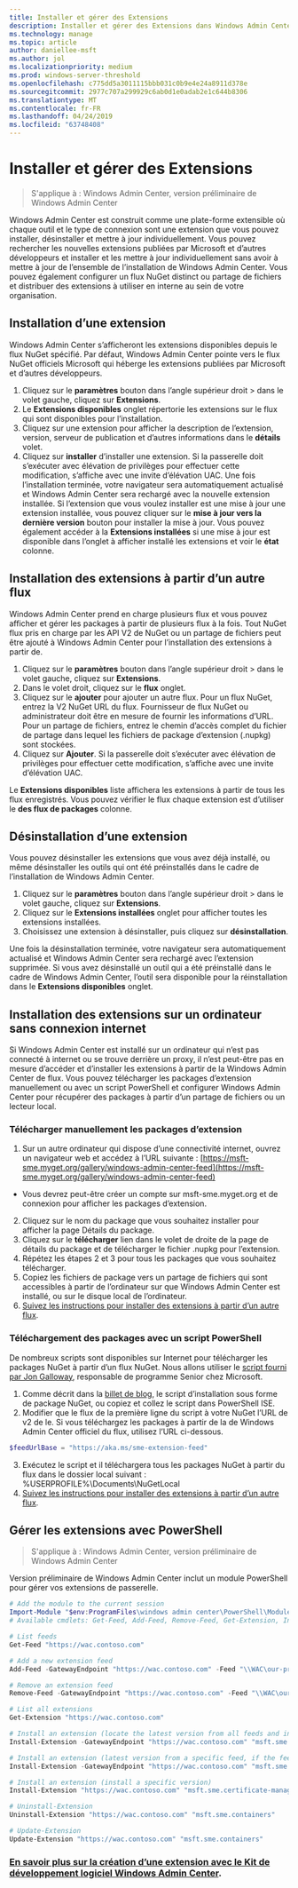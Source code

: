 ```yaml
---
title: Installer et gérer des Extensions
description: Installer et gérer des Extensions dans Windows Admin Center (projet Honolulu)
ms.technology: manage
ms.topic: article
author: daniellee-msft
ms.author: jol
ms.localizationpriority: medium
ms.prod: windows-server-threshold
ms.openlocfilehash: c775dd5a3011115bbb031c0b9e4e24a8911d378e
ms.sourcegitcommit: 2977c707a299929c6ab0d1e0adab2e1c644b8306
ms.translationtype: MT
ms.contentlocale: fr-FR
ms.lasthandoff: 04/24/2019
ms.locfileid: "63748408"
---
```

# <a name="install-and-manage-extensions"></a>Installer et gérer des Extensions

>S'applique à : Windows Admin Center, version préliminaire de Windows Admin Center

Windows Admin Center est construit comme une plate-forme extensible où chaque outil et le type de connexion sont une extension que vous pouvez installer, désinstaller et mettre à jour individuellement. Vous pouvez rechercher les nouvelles extensions publiées par Microsoft et d’autres développeurs et installer et les mettre à jour individuellement sans avoir à mettre à jour de l’ensemble de l’installation de Windows Admin Center. Vous pouvez également configurer un flux NuGet distinct ou partage de fichiers et distribuer des extensions à utiliser en interne au sein de votre organisation.

## <a name="installing-an-extension"></a>Installation d’une extension

Windows Admin Center s’afficheront les extensions disponibles depuis le flux NuGet spécifié. Par défaut, Windows Admin Center pointe vers le flux NuGet officiels Microsoft qui héberge les extensions publiées par Microsoft et d’autres développeurs.

1. Cliquez sur le **paramètres** bouton dans l’angle supérieur droit > dans le volet gauche, cliquez sur **Extensions**. 
2. Le **Extensions disponibles** onglet répertorie les extensions sur le flux qui sont disponibles pour l’installation.
3. Cliquez sur une extension pour afficher la description de l’extension, version, serveur de publication et d’autres informations dans le **détails** volet.
4. Cliquez sur **installer** d’installer une extension. Si la passerelle doit s’exécuter avec élévation de privilèges pour effectuer cette modification, s’affiche avec une invite d’élévation UAC. Une fois l’installation terminée, votre navigateur sera automatiquement actualisé et Windows Admin Center sera rechargé avec la nouvelle extension installée. Si l’extension que vous voulez installer est une mise à jour une extension installée, vous pouvez cliquer sur le **mise à jour vers la dernière version** bouton pour installer la mise à jour. Vous pouvez également accéder à la **Extensions installées** si une mise à jour est disponible dans l’onglet à afficher installé les extensions et voir le **état** colonne.

## <a name="installing-extensions-from-a-different-feed"></a>Installation des extensions à partir d’un autre flux

Windows Admin Center prend en charge plusieurs flux et vous pouvez afficher et gérer les packages à partir de plusieurs flux à la fois. Tout NuGet flux pris en charge par les API V2 de NuGet ou un partage de fichiers peut être ajouté à Windows Admin Center pour l’installation des extensions à partir de.

1. Cliquez sur le **paramètres** bouton dans l’angle supérieur droit > dans le volet gauche, cliquez sur **Extensions**.
2. Dans le volet droit, cliquez sur le **flux** onglet.
3. Cliquez sur le **ajouter** pour ajouter un autre flux. Pour un flux NuGet, entrez la V2 NuGet URL du flux. Fournisseur de flux NuGet ou administrateur doit être en mesure de fournir les informations d’URL. Pour un partage de fichiers, entrez le chemin d’accès complet du fichier de partage dans lequel les fichiers de package d’extension (.nupkg) sont stockées.
4. Cliquez sur **Ajouter**. Si la passerelle doit s’exécuter avec élévation de privilèges pour effectuer cette modification, s’affiche avec une invite d’élévation UAC.

Le **Extensions disponibles** liste affichera les extensions à partir de tous les flux enregistrés. Vous pouvez vérifier le flux chaque extension est d’utiliser le **des flux de packages** colonne.

## <a name="uninstalling-an-extension"></a>Désinstallation d’une extension

Vous pouvez désinstaller les extensions que vous avez déjà installé, ou même désinstaller les outils qui ont été préinstallés dans le cadre de l’installation de Windows Admin Center.

1. Cliquez sur le **paramètres** bouton dans l’angle supérieur droit > dans le volet gauche, cliquez sur **Extensions**. 
2. Cliquez sur le **Extensions installées** onglet pour afficher toutes les extensions installées.
3. Choisissez une extension à désinstaller, puis cliquez sur **désinstallation**.

Une fois la désinstallation terminée, votre navigateur sera automatiquement actualisé et Windows Admin Center sera rechargé avec l’extension supprimée. Si vous avez désinstallé un outil qui a été préinstallé dans le cadre de Windows Admin Center, l’outil sera disponible pour la réinstallation dans le **Extensions disponibles** onglet.

## <a name="installing-extensions-on-a-computer-without-internet-connectivity"></a>Installation des extensions sur un ordinateur sans connexion internet

Si Windows Admin Center est installé sur un ordinateur qui n’est pas connecté à internet ou se trouve derrière un proxy, il n’est peut-être pas en mesure d’accéder et d’installer les extensions à partir de la Windows Admin Center de flux. Vous pouvez télécharger les packages d’extension manuellement ou avec un script PowerShell et configurer Windows Admin Center pour récupérer des packages à partir d’un partage de fichiers ou un lecteur local.

### <a name="manually-downloading-extension-packages"></a>Télécharger manuellement les packages d’extension

1. Sur un autre ordinateur qui dispose d’une connectivité internet, ouvrez un navigateur web et accédez à l’URL suivante : [https://msft-sme.myget.org/gallery/windows-admin-center-feed](https://msft-sme.myget.org/gallery/windows-admin-center-feed) 

  * Vous devrez peut-être créer un compte sur msft-sme.myget.org et de connexion pour afficher les packages d’extension.

2. Cliquez sur le nom du package que vous souhaitez installer pour afficher la page Détails du package.
3. Cliquez sur le **télécharger** lien dans le volet de droite de la page de détails du package et de télécharger le fichier .nupkg pour l’extension.
4. Répétez les étapes 2 et 3 pour tous les packages que vous souhaitez télécharger.
5. Copiez les fichiers de package vers un partage de fichiers qui sont accessibles à partir de l’ordinateur sur que Windows Admin Center est installé, ou sur le disque local de l’ordinateur.
6. [Suivez les instructions pour installer des extensions à partir d’un autre flux](#installing-extensions-from-a-different-feed).

### <a name="downloading-packages-with-a-powershell-script"></a>Téléchargement des packages avec un script PowerShell

De nombreux scripts sont disponibles sur Internet pour télécharger les packages NuGet à partir d’un flux NuGet. Nous allons utiliser le [script fourni par Jon Galloway](https://weblogs.asp.net/jongalloway/downloading-a-local-nuget-repository-with-powershell), responsable de programme Senior chez Microsoft.

1. Comme décrit dans la [billet de blog](https://weblogs.asp.net/jongalloway/downloading-a-local-nuget-repository-with-powershell), le script d’installation sous forme de package NuGet, ou copiez et collez le script dans PowerShell ISE.
2. Modifier que le flux de la première ligne du script à votre NuGet l’URL de v2 de le. Si vous téléchargez les packages à partir de la de Windows Admin Center officiel du flux, utilisez l’URL ci-dessous.

```powershell
$feedUrlBase = "https://aka.ms/sme-extension-feed"
```

3. Exécutez le script et il téléchargera tous les packages NuGet à partir du flux dans le dossier local suivant : %USERPROFILE%\Documents\NuGetLocal
4. [Suivez les instructions pour installer des extensions à partir d’un autre flux](#installing-extensions-from-a-different-feed).

## <a name="manage-extensions-with-powershell"></a>Gérer les extensions avec PowerShell

>S'applique à : Windows Admin Center, version préliminaire de Windows Admin Center

Version préliminaire de Windows Admin Center inclut un module PowerShell pour gérer vos extensions de passerelle.

```powershell
# Add the module to the current session
Import-Module "$env:ProgramFiles\windows admin center\PowerShell\Modules\ExtensionTools"
# Available cmdlets: Get-Feed, Add-Feed, Remove-Feed, Get-Extension, Install-Extension, Uninstall-Extension, Update-Extension

# List feeds
Get-Feed "https://wac.contoso.com"

# Add a new extension feed
Add-Feed -GatewayEndpoint "https://wac.contoso.com" -Feed "\\WAC\our-private-extensions"

# Remove an extension feed
Remove-Feed -GatewayEndpoint "https://wac.contoso.com" -Feed "\\WAC\our-private-extensions"

# List all extensions
Get-Extension "https://wac.contoso.com"

# Install an extension (locate the latest version from all feeds and install it)
Install-Extension -GatewayEndpoint "https://wac.contoso.com" "msft.sme.containers"

# Install an extension (latest version from a specific feed, if the feed is not present, it will be added)
Install-Extension -GatewayEndpoint "https://wac.contoso.com" "msft.sme.containers" -Feed "https://aka.ms/sme-extension-feed"

# Install an extension (install a specific version)
Install-Extension "https://wac.contoso.com" "msft.sme.certificate-manager" "0.133.0"

# Uninstall-Extension
Uninstall-Extension "https://wac.contoso.com" "msft.sme.containers"

# Update-Extension
Update-Extension "https://wac.contoso.com" "msft.sme.containers"
```

### <a name="learn-more-about-building-an-extension-with-the-windows-admin-center-sdkextendextensibility-overviewmd"></a>[En savoir plus sur la création d’une extension avec le Kit de développement logiciel Windows Admin Center](../extend/extensibility-overview.md).
